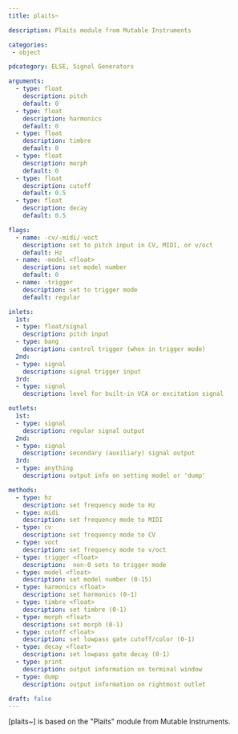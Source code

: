 ```yaml
---
title: plaits~

description: Plaits module from Mutable Instruments

categories:
 - object

pdcategory: ELSE, Signal Generators

arguments:
  - type: float
    description: pitch
    default: 0
  - type: float
    description: harmonics
    default: 0
  - type: float
    description: timbre
    default: 0
  - type: float
    description: morph
    default: 0
  - type: float
    description: cutoff
    default: 0.5
  - type: float
    description: decay
    default: 0.5

flags:
  - name: -cv/-midi/-voct
    description: set to pitch input in CV, MIDI, or v/oct
    default: Hz
  - name: -model <float>
    description: set model number
    default: 0
  - name: -trigger
    description: set to trigger mode
    default: regular

inlets:
  1st:
  - type: float/signal
    description: pitch input
  - type: bang
    description: control trigger (when in trigger mode)
  2nd:
  - type: signal
    description: signal trigger input
  3rd:
  - type: signal
    description: level for built-in VCA or excitation signal

outlets:
  1st:
  - type: signal
    description: regular signal output
  2nd:
  - type: signal
    description: secondary (auxiliary) signal output
  3rd:
  - type: anything
    description: output info on setting model or 'dump'

methods:
  - type: hz
    description: set frequency mode to Hz
  - type: midi
    description: set frequency mode to MIDI
  - type: cv
    description: set frequency mode to CV
  - type: voct
    description: set frequency mode to v/oct
  - type: trigger <float>
    description:  non-0 sets to trigger mode
  - type: model <float>
    description: set model number (0-15)
  - type: harmonics <float>
    description: set harmonics (0-1)
  - type: timbre <float>
    description: set timbre (0-1)
  - type: morph <float>
    description: set morph (0-1)
  - type: cutoff <float>
    description: set lowpass gate cutoff/color (0-1)
  - type: decay <float>
    description: set lowpass gate decay (0-1)
  - type: print
    description: output information on terminal window
  - type: dump
    description: output information on rightmost outlet

draft: false
---
```

[plaits~] is based on the "Plaits" module from Mutable Instruments.

